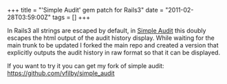 +++
title = "'Simple Audit' gem patch for Rails3"
date = "2011-02-28T03:59:00Z"
tags = []
+++

In Rails3 all strings are escaped by default, in [Simple
Audit](https://github.com/gtarnovan/simple_audit) this doubly escapes the html
output of the audit history display. While waiting for the main trunk to be
updated I forked the main repo and created a version that explicitly outputs
the audit history in raw format so that it can be displayed.

If you want to try it you can get my fork of simple audit:
<https://github.com/vfilby/simple_audit>

